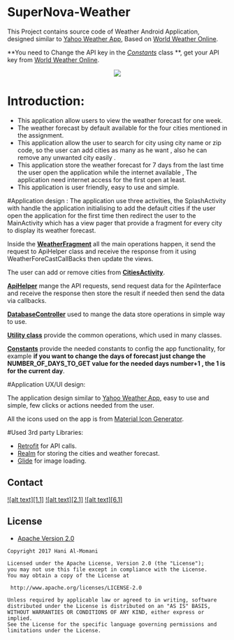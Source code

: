 # SuperNova-Weather
This Project contains source code of Weather Android Application, designed similar to [Yahoo Weather App](https://play.google.com/store/apps/details?id=com.yahoo.mobile.client.android.weather), Based on [World Weather Online](https://developer.worldweatheronline.com/api/).

**You need to Change the API key in the *[Constants]( https://github.com/hani-momanii/SuperNova-Weather/blob/2c1eef77fb09984fc76ce18292a1cb2f61022988/app/src/main/java/hani/weather/utils/Constants.java )* class **, get your API key from [World Weather Online](https://developer.worldweatheronline.com/api/).


<p align="center">
<img src ="https://media.giphy.com/media/n3Xo74IbcnrJ6/giphy.gif" />
</p>


# Introduction:
 - This application allow users to view the weather forecast for one
   week.
 - The weather forecast by default available for the four cities
   mentioned in the assignment.
 - This application allow the user to search for city using city name or
   zip code, so the user can add cities as many as he want , also he can
   remove any unwanted city easily .
 - This application store the weather forecast for 7 days from the last
   time the user open the application while the internet available , The
   application need internet access for the first open at least.
 - This application is user friendly, easy to use and simple.

#Application design :
The application use three activities, the SplashActivity with handle the application initialising to add the default cities if the user open the application for the first time then redirect the user to the MainActivity which has a view pager that provide a fragment for every city to display its weather forecast.

Inside the **[WeatherFragment]( https://github.com/hani-momanii/SuperNova-Weather/blob/2c1eef77fb09984fc76ce18292a1cb2f61022988/app/src/main/java/hani/weather/fragments/WeatherFragment.java )** all the main operations happen, it send the request to ApiHelper class and receive the response from it using WeatherForeCastCallBacks then update the views.

The user can add or remove cities from **[CitiesActivity]( https://github.com/hani-momanii/SuperNova-Weather/blob/c84fa6fcf0e4c9df2c421d8dbf1af2365ad727f7/app/src/main/java/hani/weather/activities/CitiesActivity.java )**.

**[ApiHelper]( https://github.com/hani-momanii/SuperNova-Weather/blob/2c1eef77fb09984fc76ce18292a1cb2f61022988/app/src/main/java/hani/weather/apimanger/ApiHelper.java )** mange the API requests, send request data for the ApiInterface and receive the response then store the result if needed then send the data via callbacks.

**[DatabaseController]( https://github.com/hani-momanii/SuperNova-Weather/blob/c84fa6fcf0e4c9df2c421d8dbf1af2365ad727f7/app/src/main/java/hani/weather/utils/DatabaseController.java )** used to mange the data store operations in simple way to use.

**[Utility class]( https://github.com/hani-momanii/SuperNova-Weather/blob/c84fa6fcf0e4c9df2c421d8dbf1af2365ad727f7/app/src/main/java/hani/weather/utils/Utility.java )** provide the common operations, which used in many classes.

**[Constants]( https://github.com/hani-momanii/SuperNova-Weather/blob/2c1eef77fb09984fc76ce18292a1cb2f61022988/app/src/main/java/hani/weather/utils/Constants.java )** provide the needed constants to config the app functionality, for example **if you want to change the days of forecast just change the NUMBER_OF_DAYS_TO_GET value for the needed days number+1 , the 1 is for the current day**.

#Application UX/UI design:

The application design similar to [Yahoo Weather App](https://play.google.com/store/apps/details?id=com.yahoo.mobile.client.android.weather), easy to use and simple, few clicks or actions needed from the user.

All the icons used on the app is from [Material Icon Generator](https://github.com/konifar/android-material-design-icon-generator-plugin).

#Used 3rd party Libraries:
 - [Retrofit]( http://square.github.io/retrofit/) for API calls.
 - [Realm]( https://realm.io/products/java/ ) for storing the cities and weather forecast.
 - [Glide]( https://github.com/bumptech/glide ) for image loading.


## Contact
[![alt text][1.1]][1]
[![alt text][2.1]][2]
[![alt text][6.1]][6]


[1]: https://twitter.com/hani_momanii
[2]: https://www.facebook.com/hani.momanii
[6]: https://github.com/hani-momanii


## License

* [Apache Version 2.0](http://www.apache.org/licenses/LICENSE-2.0.html)

```
Copyright 2017 Hani Al-Momani

Licensed under the Apache License, Version 2.0 (the "License");
you may not use this file except in compliance with the License.
You may obtain a copy of the License at

 http://www.apache.org/licenses/LICENSE-2.0

Unless required by applicable law or agreed to in writing, software
distributed under the License is distributed on an "AS IS" BASIS,
WITHOUT WARRANTIES OR CONDITIONS OF ANY KIND, either express or implied.
See the License for the specific language governing permissions and
limitations under the License.
```
